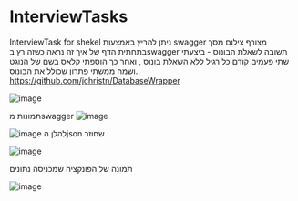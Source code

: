 # InterviewTasks
InterviewTask for shekel
ניתן להריץ באמצעות swagger מצורף צילום מסך בתחתית הדף של איך זה נראה כשזה רץ בswagger
תשובה לשאלת הבונוס - ביצעתי שתי פעמים קודם כל רגיל ללא השאלת בונוס , ואחר כך הוספתי קלאס בשם של הנוגט ושמה ממשתי פתרון שכולל את הבונוס..
https://github.com/jchristn/DatabaseWrapper


![image](https://github.com/hamyo1/InterviewTasks/assets/48315227/3d08e9c8-1e67-466f-ae2c-322e21beaefe)



תמונות מswagger
![image](https://github.com/hamyo1/InterviewTasks/assets/48315227/9be5ebaf-f7f2-49c6-a866-5f3df7f17895)

![image](https://github.com/hamyo1/InterviewTasks/assets/48315227/4c599ae6-99e7-4b7b-8cb9-d104aaf19943)
להלן הjson שחוזר


![image](https://github.com/hamyo1/InterviewTasks/assets/48315227/214896dc-9e2d-47b0-9f3a-8e6ad6e88140)

תמונה של הפונקציה שמכניסה נתונים

![image](https://github.com/hamyo1/InterviewTasks/assets/48315227/32060700-7e1e-425d-84f9-b736efcc8c1d)



